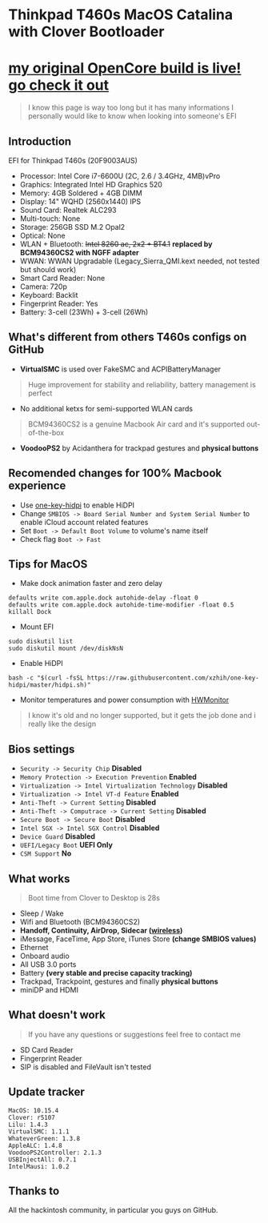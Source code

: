 # Thinkpad T460s MacOS Catalina with Clover Bootloader
# [my original OpenCore build is live! go check it out](https://github.com/simprecicchiani/Thinkpad-T460s-macOS-OpenCore)

> I know this page is way too long but it has many informations I personally would like to know when looking into someone's EFI

## Introduction

EFI for Thinkpad T460s (20F9003AUS)

- Processor: Intel Core i7-6600U (2C, 2.6 / 3.4GHz, 4MB)vPro
- Graphics: Integrated Intel HD Graphics 520
- Memory: 4GB Soldered + 4GB DIMM
- Display: 14" WQHD (2560x1440) IPS
- Sound Card: Realtek ALC293
- Multi-touch: None
- Storage: 256GB SSD M.2 Opal2
- Optical: None
- WLAN + Bluetooth: ~~Intel 8260 ac, 2x2 + BT4.1~~ **replaced by BCM94360CS2 with NGFF adapter**
- WWAN: WWAN Upgradable (Legacy_Sierra_QMI.kext needed, not tested but should work)
- Smart Card Reader: None
- Camera: 720p
- Keyboard: Backlit
- Fingerprint Reader: Yes
- Battery: 3-cell (23Wh) + 3-cell (26Wh)

## What's different from others T460s configs on GitHub

- **VirtualSMC** is used over FakeSMC and ACPIBatteryManager
> Huge improvement for stability and reliability, battery management is perfect
- No additional ketxs for semi-supported WLAN cards
> BCM94360CS2 is a genuine Macbook Air card and it's supported out-of-the-box
- **VoodooPS2** by Acidanthera for trackpad gestures and **physical buttons**

## Recomended changes for 100% Macbook experience

- Use [one-key-hidpi](https://github.com/xzhih/one-key-hidpi) to enable HiDPI
- Change `SMBIOS -> Board Serial Number and System Serial Number` to enable iCloud account related features
- Set `Boot -> Default Boot Volume` to volume's name itself
- Check flag `Boot -> Fast`

## Tips for MacOS

- Make dock animation faster and zero delay
```
defaults write com.apple.dock autohide-delay -float 0
defaults write com.apple.dock autohide-time-modifier -float 0.5
killall Dock
```
- Mount EFI
```
sudo diskutil list
sudo diskutil mount /dev/diskNsN
```
- Enable HiDPI
```
bash -c "$(curl -fsSL https://raw.githubusercontent.com/xzhih/one-key-hidpi/master/hidpi.sh)"
```
- Monitor temperatures and power consumption with [HWMonitor](https://github.com/kzlekk/HWSensors/releases)
> I know it's old and no longer supported, but it gets the job done and i really like the design

## Bios settings

- `Security -> Security Chip` **Disabled**
- `Memory Protection -> Execution Prevention` **Enabled**
- `Virtualization -> Intel Virtualization Technology` **Disabled**
- `Virtualization -> Intel VT-d Feature` **Enabled**
- `Anti-Theft -> Current Setting` **Disabled**
- `Anti-Theft -> Computrace -> Current Setting` **Disabled**
- `Secure Boot -> Secure Boot` **Disabled**
- `Intel SGX -> Intel SGX Control` **Disabled**
- `Device Guard` **Disabled**
- `UEFI/Legacy Boot` **UEFI Only**
- `CSM Support` **No**

## What works

>Boot time from Clover to Desktop is 28s
- Sleep / Wake
- Wifi and Bluetooth (BCM94360CS2)
- **Handoff, Continuity, AirDrop, Sidecar ([wireless](https://www.youtube.com/watch?v=D5yButavaWY))**
- iMessage, FaceTime, App Store, iTunes Store **(change SMBIOS values)**
- Ethernet
- Onboard audio
- All USB 3.0 ports
- Battery **(very stable and precise capacity tracking)**
- Trackpad, Trackpoint, gestures and finally **physical buttons**
- miniDP and HDMI

## What doesn't work
> If you have any questions or suggestions feel free to contact me
- SD Card Reader
- Fingerprint Reader
- SIP is disabled and FileVault isn't tested

## Update tracker

```
MacOS: 10.15.4
Clover: r5107
Lilu: 1.4.3
VirtualSMC: 1.1.1
WhateverGreen: 1.3.8
AppleALC: 1.4.8
VoodooPS2Controller: 2.1.3
USBInjectAll: 0.7.1
IntelMausi: 1.0.2
```

## Thanks to

All the hackintosh community, in particular you guys on GitHub.

